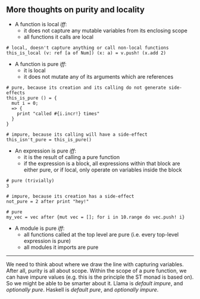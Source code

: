## More thoughts on purity and locality

* A function is local *iff*:
  - it does not capture any mutable variables from its enclosing scope
  - all functions it calls are local

```
# local, doesn't capture anything or call non-local functions
this_is_local (v: ref [a of Num]) (x: a) = v.push! (x.add 2)
```

* A function is pure *iff*:
  - it is local
  - it does not mutate any of its arguments which are references

```
# pure, because its creation and its calling do not generate side-effects
this_is_pure () = {
  mut i = 0;
  => {
    print "called #{i.incr!} times"
  }
}

# impure, because its calling will have a side-effect
this_isn't_pure = this_is_pure()
```

* An expression is pure *iff*:
  - it is the result of calling a pure function
  - if the expression is a block, all expressions within that block are either pure, or if local, only operate on variables inside the block

```
# pure (trivially)
3

# impure, because its creation has a side-effect
not_pure = 2 after print "hey!"

# pure
my_vec = vec after {mut vec = []; for i in 10.range do vec.push! i}
```

* A module is pure *iff*:
  - all functions called at the top level are pure (i.e. every top-level expression is pure)
  - all modules it imports are pure

--------------------------

We need to think about where we draw the line with capturing variables. After all, purity is all about scope. Within the scope of a pure function, we can have impure values (e.g. this is the principle the ST monad is based on). So we might be able to be smarter about it. Llama is *default impure*, and *optionally pure*. Haskell is *default pure*, and *optionally impure*.
